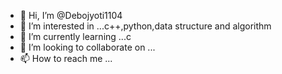 - 👋 Hi, I’m @Debojyoti1104
- 👀 I’m interested in ...c++,python,data structure and algorithm 
- 🌱 I’m currently learning ...c
- 💞️ I’m looking to collaborate on ...
- 📫 How to reach me ...

<!---
Debojyoti1104/Debojyoti1104 is a ✨ special ✨ repository because its `README.md` (this file) appears on your GitHub profile.
You can click the Preview link to take a look at your changes.
--->
